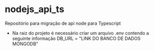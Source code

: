 # nodejs_api_ts
Repositório para migração de api node para Typescript

* Na raiz do projeto é necessário criar um arquivo .env contendo a seguinte informação
DB_URL = "LINK DO BANCO DE DADOS MONGODB"
